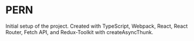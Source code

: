 # PERN

Initial setup of the project.  Created with TypeScript, Webpack, React, React Router, Fetch API, and Redux-Toolkit with createAsyncThunk.


